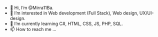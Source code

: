 - 👋 Hi, I’m @Mirra11Ba.
- 👀 I’m interested in Web development (Full Stack), Web design, UX/UI-design.
- 🌱 I’m currently learning C#, HTML, CSS, JS, PHP, SQL.
- 📫 How to reach me ...

<!---
Mirra11Ba/Mirra11Ba is a ✨ special ✨ repository because its `README.md` (this file) appears on your GitHub profile.
You can click the Preview link to take a look at your changes.
--->

